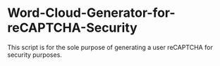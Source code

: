 # Word-Cloud-Generator-for-reCAPTCHA-Security
This script is for the sole purpose of generating a user reCAPTCHA for security purposes. 
